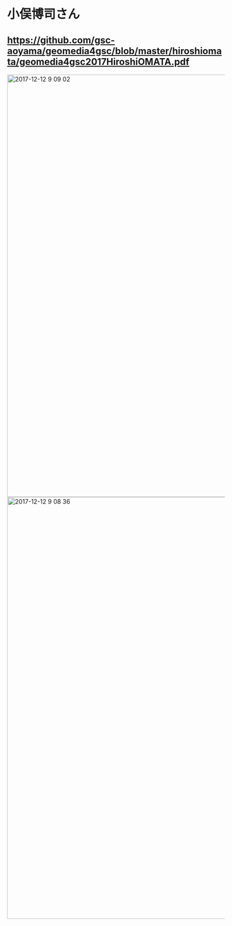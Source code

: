 # 小俣博司さん

https://github.com/gsc-aoyama/geomedia4gsc/blob/master/hiroshiomata/geomedia4gsc2017HiroshiOMATA.pdf
---
<img width="978" alt="2017-12-12 9 09 02" src="https://user-images.githubusercontent.com/416977/33860761-a86cd638-df1d-11e7-9d44-285d5d5bdcca.png">
<img width="977" alt="2017-12-12 9 08 36" src="https://user-images.githubusercontent.com/416977/33860762-a8a49e9c-df1d-11e7-803d-2ce3cca91e80.png">
